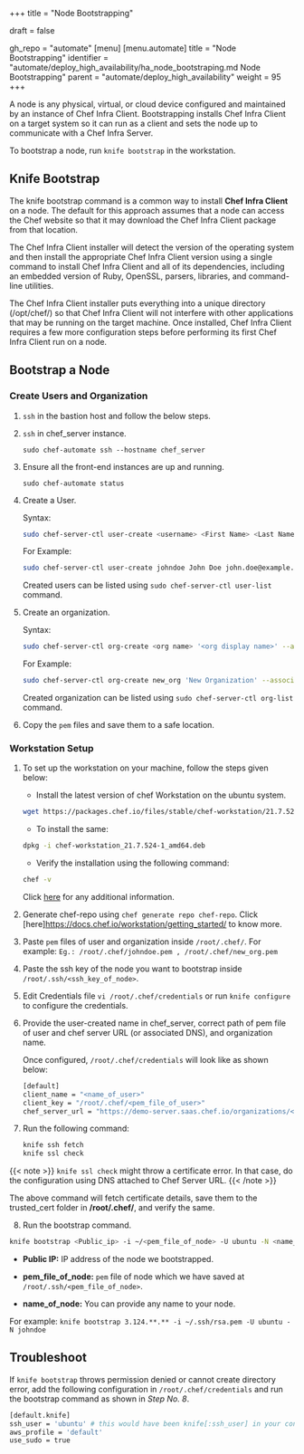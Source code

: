 +++
title = "Node Bootstrapping"

draft = false

gh_repo = "automate"
[menu]
  [menu.automate]
    title = "Node Bootstrapping"
    identifier = "automate/deploy_high_availability/ha_node_bootstraping.md Node Bootstrapping"
    parent = "automate/deploy_high_availability"
    weight = 95
+++

A node is any physical, virtual, or cloud device configured and maintained by an instance of Chef Infra Client. Bootstrapping installs Chef Infra Client on a target system so it can run as a client and sets the node up to communicate with a Chef Infra Server.

To bootstrap a node, run `knife bootstrap` in the workstation.

## Knife Bootstrap

The knife bootstrap command is a common way to install **Chef Infra Client** on a node. The default for this approach assumes that a node can access the Chef website so that it may download the Chef Infra Client package from that location.

The Chef Infra Client installer will detect the version of the operating system and then install the appropriate Chef Infra Client version using a single command to install Chef Infra Client and all of its dependencies, including an embedded version of Ruby, OpenSSL, parsers, libraries, and command-line utilities.

The Chef Infra Client installer puts everything into a unique directory (/opt/chef/) so that Chef Infra Client will not interfere with other applications that may be running on the target machine. Once installed, Chef Infra Client requires a few more configuration steps before performing its first Chef Infra Client run on a node.

## Bootstrap a Node

### Create Users and Organization

1. `ssh` in the bastion host and follow the below steps.

2. `ssh` in chef_server instance.

    `sudo chef-automate ssh --hostname chef_server`

3. Ensure all the front-end instances are up and running.

    `sudo chef-automate status`

4. Create a User.

    Syntax:

    ```bash
    sudo chef-server-ctl user-create <username> <First Name> <Last Name> <Email ID> <password> -f <path and file name to store user's pem file>
    ```

    For Example:

    ```bash
    sudo chef-server-ctl user-create johndoe John Doe john.doe@example.com John@123 -f ./johndoe.pem
    ```

    Created users can be listed using `sudo chef-server-ctl user-list` command.

5. Create an organization.

    Syntax:

    ```bash
    sudo chef-server-ctl org-create <org name> '<org display name>' --association_user <username> -f <path and file name to store org's pem file>
    ```

    For Example:

    ```bash
    sudo chef-server-ctl org-create new_org 'New Organization' --association_user johndoe -f ./new_org.pem
    ```

    Created organization can be listed using `sudo chef-server-ctl org-list` command.

6. Copy the `pem` files and save them to a safe location.

### Workstation Setup

1. To set up the workstation on your machine, follow the steps given below:

    - Install the latest version of chef Workstation on the ubuntu system.

    ```bash
    wget https://packages.chef.io/files/stable/chef-workstation/21.7.524/ubuntu/20.04/chef-workstation_21.7.524-1_amd64.deb
    ```

    - To install the same:

    ```bash
    dpkg -i chef-workstation_21.7.524-1_amd64.deb
    ```

    - Verify the installation using the following command:

    ```bash
    chef -v
    ```

    Click [here](https://docs.chef.io/workstation/install_workstation/) for any additional information.

2. Generate chef-repo using `chef generate repo chef-repo`. Click [here]https://docs.chef.io/workstation/getting_started/ to know more.

3. Paste `pem` files of user and organization inside `/root/.chef/`. For example: `Eg.: /root/.chef/johndoe.pem , /root/.chef/new_org.pem`

4. Paste the ssh key of the node you want to bootstrap inside `/root/.ssh/<ssh_key_of_node>`.

5. Edit Credentials file `vi /root/.chef/credentials` or run `knife configure` to configure the credentials.

6. Provide the user-created name in chef_server, correct path of pem file of user and chef server URL (or associated DNS), and organization name.

    Once configured, `/root/.chef/credentials` will look like as shown below:

    ```bash
    [default]
    client_name = "<name_of_user>"
    client_key = "/root/.chef/<pem_file_of_user>"
    chef_server_url = "https://demo-server.saas.chef.io/organizations/<name_of_organization>/"
    ```

7. Run the following command:

    ```bash
    knife ssh fetch
    knife ssl check
    ```

{{< note >}} `knife ssl check` might throw a certificate error. In that case, do the configuration using DNS attached to Chef Server URL. {{< /note >}}

The above command will fetch certificate details, save them to the trusted_cert folder in **/root/.chef/**, and verify the same.

8. Run the bootstrap command.

```bash
knife bootstrap <Public_ip> -i ~/<pem_file_of_node> -U ubuntu -N <name_of_node> --sudo
```

- **Public IP:** IP address of the node we bootstrapped.

- **pem_file_of_node:** `pem` file of node which we have saved at `/root/.ssh/<pem_file_of_node>`.

- **name_of_node:** You can provide any name to your node.

For example: `knife bootstrap 3.124.**.** -i ~/.ssh/rsa.pem -U ubuntu -N johndoe`

## Troubleshoot

If `knife bootstrap` throws permission denied or cannot create directory error, add the following configuration in `/root/.chef/credentials` and run the bootstrap command as shown in _Step No. 8_.

```bash
[default.knife]
ssh_user = 'ubuntu' # this would have been knife[:ssh_user] in your config.rb
aws_profile = 'default'
use_sudo = true
```
